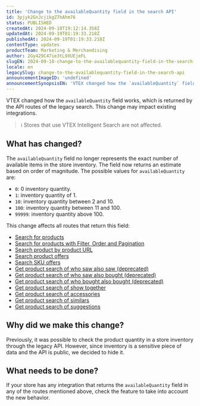 ```yaml
---
title: 'Change to the availableQuantity field in the search API'
id: 3pjyk2GnJcjikgZ7hAhm76
status: PUBLISHED
createdAt: 2024-09-18T19:12:14.358Z
updatedAt: 2024-09-19T01:19:33.218Z
publishedAt: 2024-09-19T01:19:33.218Z
contentType: updates
productTeam: Marketing & Merchandising
author: 2Gy429C47ie3tL9XUEjeFL
slugEN: 2024-09-18-change-to-the-availablequantity-field-in-the-search-api
locale: en
legacySlug: change-to-the-availablequantity-field-in-the-search-api
announcementImageID: 'undefined'
announcementSynopsisEN: 'VTEX changed how the `availableQuantity` field works, which is returned by the API routes of the legacy search.'
---
```


VTEX changed how the `availableQuantity` field works, which is returned by the API routes of the legacy search. This change may impact existing integrations.

> ℹ️ Stores that use VTEX Intelligent Search are not affected.

## What has changed?

The `availableQuantity` field no longer represents the exact number of available items in the store inventory. The field now returns an estimate based on order of magnitude. The possible values for `availableQuantity` are:

- `0`: 0 inventory quantity.
- `1`: inventory quantity of 1.
- `10`: inventory quantity between 2 and 10.
- `100`: inventory quantity between 11 and 100.
- `99999`: inventory quantity above 100.

This change affects all routes that return this field:

- [Search for products](https://developers.vtex.com/docs/api-reference/search-api#get-/api/catalog_system/pub/products/search/-search-?endpoint=get-/api/catalog_system/pub/products/search/-search-) 
- [Search for products with Filter, Order and Pagination](https://developers.vtex.com/docs/api-reference/search-api#get-/api/catalog_system/pub/products/search?endpoint=get-/api/catalog_system/pub/products/search) 
- [Search product by product URL](https://developers.vtex.com/docs/api-reference/search-api#get-/api/catalog_system/pub/products/search/-product-text-link-/p?endpoint=get-/api/catalog_system/pub/products/search/-product-text-link-/p) 
- [Search product offers](https://developers.vtex.com/docs/api-reference/search-api#get-/api/catalog_system/pub/products/offers/-productId-?endpoint=get-/api/catalog_system/pub/products/offers/-productId-) 
- [Search SKU offers](https://developers.vtex.com/docs/api-reference/search-api#get-/api/catalog_system/pub/products/offers/-productId-/sku/-skuId-?endpoint=get-/api/catalog_system/pub/products/offers/-productId-/sku/-skuId-) 
- [Get product search of who saw also saw (deprecated)](https://developers.vtex.com/docs/api-reference/search-api#get-/api/catalog_system/pub/products/crossselling/whosawalsosaw/-productId-?endpoint=get-/api/catalog_system/pub/products/crossselling/whosawalsosaw/-productId-) 
- [Get product search of who saw also bought (deprecated)](https://developers.vtex.com/docs/api-reference/search-api#get-/api/catalog_system/pub/products/crossselling/whosawalsobought/-productId-?endpoint=get-/api/catalog_system/pub/products/crossselling/whosawalsobought/-productId-) 
- [Get product search of who bought also bought (deprecated)](https://developers.vtex.com/docs/api-reference/search-api#get-/api/catalog_system/pub/products/crossselling/whoboughtalsobought/-productId-?endpoint=get-/api/catalog_system/pub/products/crossselling/whoboughtalsobought/-productId-) 
- [Get product search of show together](https://developers.vtex.com/docs/api-reference/search-api#get-/api/catalog_system/pub/products/crossselling/showtogether/-productId-?endpoint=get-/api/catalog_system/pub/products/crossselling/showtogether/-productId-) 
- [Get product search of accessories](https://developers.vtex.com/docs/api-reference/search-api#get-/api/catalog_system/pub/products/crossselling/accessories/-productId-?endpoint=get-/api/catalog_system/pub/products/crossselling/accessories/-productId-) 
- [Get product search of similars](https://developers.vtex.com/docs/api-reference/search-api#get-/api/catalog_system/pub/products/crossselling/similars/-productId-?endpoint=get-/api/catalog_system/pub/products/crossselling/similars/-productId-) 
- [Get product search of suggestions](https://developers.vtex.com/docs/api-reference/search-api#get-/api/catalog_system/pub/products/crossselling/suggestions/-productId-?endpoint=get-/api/catalog_system/pub/products/crossselling/suggestions/-productId-) 

## Why did we make this change?

Previously, it was possible to check the product quantity in a store inventory through the legacy API. However, since inventory is a sensitive piece of data and the API is public, we decided to hide it.

## What needs to be done?

If your store has any integration that returns the `availableQuantity` field in any of the routes mentioned above, check the feature to take into account the new behavior. 

